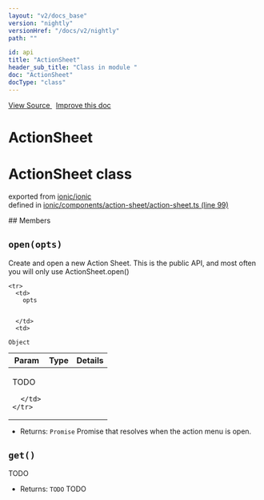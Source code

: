 ```yaml
---
layout: "v2/docs_base"
version: "nightly"
versionHref: "/docs/v2/nightly"
path: ""

id: api
title: "ActionSheet"
header_sub_title: "Class in module "
doc: "ActionSheet"
docType: "class"
---
```



<div class="improve-docs">
  <a href='http://github.com/driftyco/ionic2/tree/master/ionic/components/action-sheet/action-sheet.ts#L98'>
    View Source
  </a>
  &nbsp;
  <a href='http://github.com/driftyco/ionic2/edit/master/ionic/components/action-sheet/action-sheet.ts#L98'>
    Improve this doc
  </a>
</div>




<h1 class="api-title">

  ActionSheet



</h1>








<h1 class="class export">ActionSheet <span class="type">class</span></h1>
<p class="module">exported from <a href='undefined'>ionic/ionic</a><br/>
defined in <a href="https://github.com/driftyco/ionic2/tree/master/ionic/components/action-sheet/action-sheet.ts#L99-L132">ionic/components/action-sheet/action-sheet.ts (line 99)</a>
</p>
<p></p>
## Members

<div id="open"></div>
<h2>
  <code>open(opts)</code>

</h2>

Create and open a new Action Sheet. This is the
public API, and most often you will only use ActionSheet.open()




<table class="table" style="margin:0;">
  <thead>
    <tr>
      <th>Param</th>
      <th>Type</th>
      <th>Details</th>
    </tr>
  </thead>
  <tbody>
    
    <tr>
      <td>
        opts
        
        
      </td>
      <td>
        
  <code>Object</code>
      </td>
      <td>
        <p>TODO</p>

        
      </td>
    </tr>
    
  </tbody>
</table>






* Returns: 
  <code>Promise</code> Promise that resolves when the action menu is open.




<div id="get"></div>
<h2>
  <code>get()</code>

</h2>

TODO






* Returns: 
  <code>TODO</code> TODO




